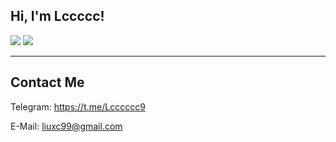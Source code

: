 <h2> Hi, I'm Lccccc!</h2>
<p>
  <img src="https://github-readme-stats.mrdulin.vercel.app/api?username=test7L&show_icons=true&hide_border=true&hide=prs&theme=buefy">
  <img src="https://github-readme-stats.vercel.app/api/top-langs/?username=test7L&layout=compact">
</p>

***

<h2>Contact Me</h2>

Telegram: https://t.me/Lcccccc9

E-Mail: <liuxc99@gmail.com>

